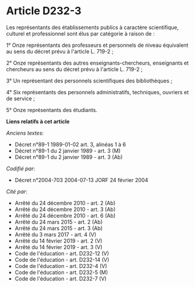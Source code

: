 # Article D232-3

Les représentants des établissements publics à caractère scientifique, culturel et professionnel sont élus par catégorie à
raison de :

1° Onze représentants des professeurs et personnels de niveau équivalent au sens du décret prévu à l'article L. 719-2 ;

2° Onze représentants des autres enseignants-chercheurs, enseignants et chercheurs au sens du décret prévu à l'article L.
719-2 ;

3° Un représentant des personnels scientifiques des bibliothèques ;

4° Six représentants des personnels administratifs, techniques, ouvriers et de service ;

5° Onze représentants des étudiants.

**Liens relatifs à cet article**

_Anciens textes_:

  - Décret n°89-1 1989-01-02 art. 3, alinéas 1 à 6
  - Décret n°89-1 du 2 janvier 1989 - art. 3 (M)
  - Décret n°89-1 du 2 janvier 1989 - art. 3 (Ab)

_Codifié par_:

  - Décret n°2004-703 2004-07-13 JORF 24 février 2004

_Cité par_:

  - Arrêté du 24 décembre 2010 - art. 2 (Ab)
  - Arrêté du 24 décembre 2010 - art. 3 (Ab)
  - Arrêté du 24 décembre 2010 - art. 6 (Ab)
  - Arrêté du 24 mars 2015 - art. 2 (Ab)
  - Arrêté du 24 mars 2015 - art. 3 (Ab)
  - Arrêté du 3 mars 2017 - art. 4 (V)
  - Arrêté du 14 février 2019 - art. 2 (V)
  - Arrêté du 14 février 2019 - art. 3 (V)
  - Code de l'éducation - art. D232-12 (V)
  - Code de l'éducation - art. D232-14 (V)
  - Code de l'éducation - art. D232-4 (V)
  - Code de l'éducation - art. D232-5 (M)
  - Code de l'éducation - art. D232-7 (V)
